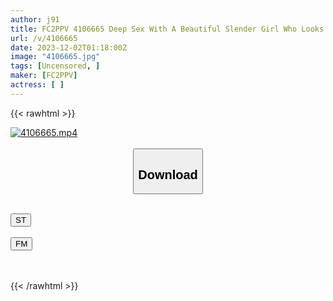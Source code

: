 ```yaml
---
author: j91
title: FC2PPV 4106665 Deep Sex With A Beautiful Slender Girl Who Looks Like Shizuka Kudo!
url: /v/4106665
date: 2023-12-02T01:18:00Z
image: "4106665.jpg"
tags: [Uncensored, ]
maker: [FC2PPV]
actress: [ ]
---
```



{{< rawhtml >}}

<div class="video" data-videoid="w4Vo7146LViJ29V">
    <a href="javascript:;">
        <img src="/v/4106665/4106665.jpg" width="WIDTH" height="HEIGHT" alt="4106665.mp4" loading="lazy">
    </a>
</div>

<script type="text/javascript" src="https://j91.asia/asset/on-demand-st.js"></script>

<br>
  <link rel="stylesheet" href="https://j91.asia/asset/bs5.css">
  
  <center>
  <button class="btn btn-primary" type="button" data-bs-toggle="collapse" data-bs-target=".multi-collapse" aria-expanded="false" aria-controls="multiCollapseExample1 multiCollapseExample2"><h2>Download</h2></button></center>
</p>
<div class="row">
  <div class="col">
    <div class="collapse multi-collapse" id="multiCollapseExample1">
      <div class="card card-body">
	      	      <br>
<div class="buttons">  
<a href="https://streamtape.to/v/w4Vo7146LViJ29V" target="_blank"><button class="btn-hover color-3"><i class="fa fa-download"></i> ST</button></a></div>
    </div>
  </div>
</div>
  <div class="col">
    <div class="collapse multi-collapse" id="multiCollapseExample2">
      <div class="card card-body">
	      <br>
<div class="buttons">
    <a href="https://filemoon.sx/d/elul4u50422y" target="_blank"><button class="btn-hover color-8"><i class="fa fa-download"></i> FM</button></a></div>
<br><br>
      </div>
    </div>
  </div>
</div>

{{< /rawhtml >}}